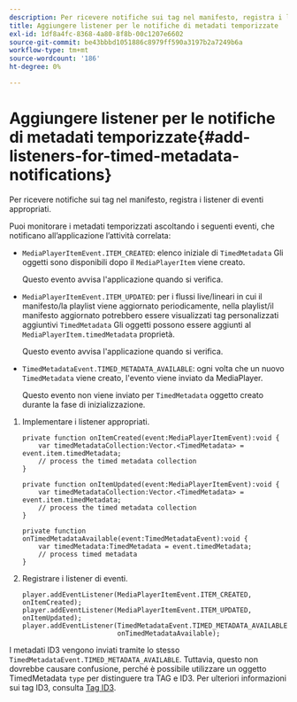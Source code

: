 ```yaml
---
description: Per ricevere notifiche sui tag nel manifesto, registra i listener di eventi appropriati.
title: Aggiungere listener per le notifiche di metadati temporizzate
exl-id: 1df8a4fc-8368-4a80-8f8b-00c1207e6602
source-git-commit: be43bbbd1051886c8979ff590a3197b2a7249b6a
workflow-type: tm+mt
source-wordcount: '186'
ht-degree: 0%

---
```


# Aggiungere listener per le notifiche di metadati temporizzate{#add-listeners-for-timed-metadata-notifications}

Per ricevere notifiche sui tag nel manifesto, registra i listener di eventi appropriati.

Puoi monitorare i metadati temporizzati ascoltando i seguenti eventi, che notificano all’applicazione l’attività correlata:

* `MediaPlayerItemEvent.ITEM_CREATED`: elenco iniziale di `TimedMetadata` Gli oggetti sono disponibili dopo il `MediaPlayerItem` viene creato.

   Questo evento avvisa l&#39;applicazione quando si verifica.

* `MediaPlayerItemEvent.ITEM_UPDATED`: per i flussi live/lineari in cui il manifesto/la playlist viene aggiornato periodicamente, nella playlist/il manifesto aggiornato potrebbero essere visualizzati tag personalizzati aggiuntivi `TimedMetadata` Gli oggetti possono essere aggiunti al `MediaPlayerItem.timedMetadata` proprietà.

   Questo evento avvisa l&#39;applicazione quando si verifica.

* `TimedMetadataEvent.TIMED_METADATA_AVAILABLE`: ogni volta che un nuovo `TimedMetadata` viene creato, l&#39;evento viene inviato da MediaPlayer.

   Questo evento non viene inviato per `TimedMetadata` oggetto creato durante la fase di inizializzazione.

1. Implementare i listener appropriati.

   ```
   private function onItemCreated(event:MediaPlayerItemEvent):void { 
       var timedMetadataCollection:Vector.<TimedMetadata> = event.item.timedMetadata; 
       // process the timed metadata collection 
   } 
   
   private function onItemUpdated(event:MediaPlayerItemEvent):void { 
       var timedMetadataCollection:Vector.<TimedMetadata> = event.item.timedMetadata; 
       // process the timed metadata collection 
   } 
   
   private function onTimedMetadataAvailable(event:TimedMetadataEvent):void { 
       var timedMetadata:TimedMetadata = event.timedMetadata; 
       // process timed metadata 
   }
   ```

1. Registrare i listener di eventi.

   ```
   player.addEventListener(MediaPlayerItemEvent.ITEM_CREATED, onItemCreated); 
   player.addEventListener(MediaPlayerItemEvent.ITEM_UPDATED, onItemUpdated); 
   player.addEventListener(TimedMetadataEvent.TIMED_METADATA_AVAILABLE,  
                           onTimedMetadataAvailable);
   ```

I metadati ID3 vengono inviati tramite lo stesso `TimedMetadataEvent.TIMED_METADATA_AVAILABLE`. Tuttavia, questo non dovrebbe causare confusione, perché è possibile utilizzare un oggetto TimedMetadata `type` per distinguere tra TAG e ID3. Per ulteriori informazioni sui tag ID3, consulta [Tag ID3](../../../tvsdk-1.4-for-desktop-hls/r-psdk-dhls-1.4-notification-system/notification-system/t-psdk-dhls-1.4-id3-metadata-retrieve.md).
